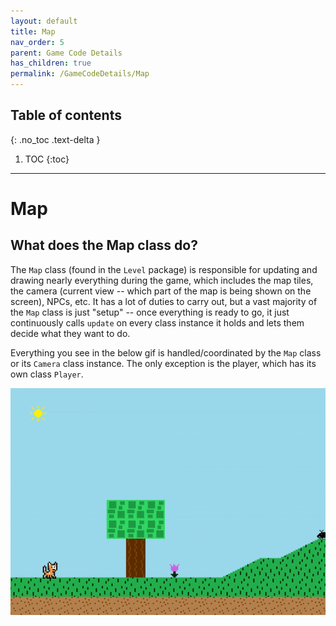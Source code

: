 ```yaml
---
layout: default
title: Map
nav_order: 5
parent: Game Code Details
has_children: true
permalink: /GameCodeDetails/Map
---
```


## Table of contents
{: .no_toc .text-delta }

1. TOC
{:toc}

---

# Map

## What does the Map class do?

The `Map` class (found in the `Level` package) is responsible for updating and drawing nearly everything during the game, which includes the map tiles, the camera (current view -- which part of the map is being shown on the screen), NPCs, etc. 
It has a lot of duties to carry out, but a vast majority of the `Map` class is just "setup" -- once everything is ready to go, it just continuously calls `update` on every class instance it holds and lets them decide what they want to do.

Everything you see in the below gif is handled/coordinated by the `Map` class or its `Camera` class instance.
The only exception is the player, which has its own class `Player`.

![game-screen-1.gif](../../assets/images/playing-level.gif)

